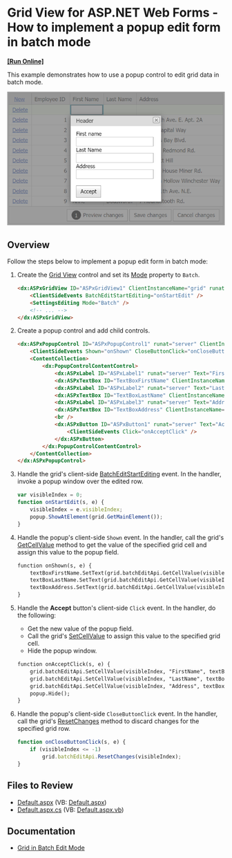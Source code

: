 # Grid View for ASP.NET Web Forms - How to implement a popup edit form in batch mode
<!-- run online -->
**[[Run Online]](https://codecentral.devexpress.com/t286169/)**
<!-- run online end -->

This example demonstrates how to use a popup control to edit grid data in batch mode.

![Popup Edit Form](popupEditForm.png)

## Overview

Follow the steps below to implement a popup edit form in batch mode:

1. Create the [Grid View](https://docs.devexpress.com/AspNet/DevExpress.Web.ASPxGridView) control and set its [Mode](https://docs.devexpress.com/AspNet/DevExpress.Web.ASPxGridViewEditingSettings.Mode) property to `Batch`.

    ```aspx
    <dx:ASPxGridView ID="ASPxGridView1" ClientInstanceName="grid" runat="server" ... >
        <ClientSideEvents BatchEditStartEditing="onStartEdit" />
        <SettingsEditing Mode="Batch" />
        <!-- ... -->
    </dx:ASPxGridView>
    ```

2. Create a popup control and add child controls.

    ```aspx
    <dx:ASPxPopupControl ID="ASPxPopupControl1" runat="server" ClientInstanceName="popup" ... >
        <ClientSideEvents Shown="onShown" CloseButtonClick="onCloseButtonClick" />
        <ContentCollection>
            <dx:PopupControlContentControl>
                <dx:ASPxLabel ID="ASPxLabel1" runat="server" Text="First name" />
                <dx:ASPxTextBox ID="TextBoxFirstName" ClientInstanceName="textBoxFirstName" runat="server" />
                <dx:ASPxLabel ID="ASPxLabel2" runat="server" Text="Last Name" />
                <dx:ASPxTextBox ID="TextBoxLastName" ClientInstanceName="textBoxLastName" runat="server" />
                <dx:ASPxLabel ID="ASPxLabel3" runat="server" Text="Address" />
                <dx:ASPxTextBox ID="TextBoxAddress" ClientInstanceName="textBoxAddress" runat="server" />
                <br />
                <dx:ASPxButton ID="ASPxButton1" runat="server" Text="Accept" AutoPostBack="false">
                    <ClientSideEvents Click="onAcceptClick" />
                </dx:ASPxButton>
            </dx:PopupControlContentControl>
        </ContentCollection>
    </dx:ASPxPopupControl>
    ```

3. Handle the grid's client-side [BatchEditStartEditing](https://docs.devexpress.com/AspNet/js-ASPxClientGridView.BatchEditStartEditing) event. In the handler, invoke a popup window over the edited row.

    ```js
    var visibleIndex = 0;
    function onStartEdit(s, e) {
        visibleIndex = e.visibleIndex;
        popup.ShowAtElement(grid.GetMainElement());
    }
    ```

4. Handle the popup's client-side `Shown` event. In the handler, call the grid's [GetCellValue](https://docs.devexpress.com/AspNet/js-ASPxClientGridViewBatchEditApi.GetCellValue(visibleIndex-columnFieldNameOrId)) method to get the value of the specified grid cell and assign this value to the popup field.

    ```aspx
    function onShown(s, e) {
        textBoxFirstName.SetText(grid.batchEditApi.GetCellValue(visibleIndex, "FirstName"));
        textBoxLastName.SetText(grid.batchEditApi.GetCellValue(visibleIndex, "LastName"));
        textBoxAddress.SetText(grid.batchEditApi.GetCellValue(visibleIndex, "Address"));
    }
    ```

5. Handle the **Accept** button's client-side `Click` event. In the handler, do the following:

   * Get the new value of the popup field.
   * Call the grid's [SetCellValue](https://docs.devexpress.com/AspNet/js-ASPxClientGridViewBatchEditApi.SetCellValue(visibleIndex-columnFieldNameOrId-value)) to assign this value to the specified grid cell.
   * Hide the popup window.

    ```aspx
    function onAcceptClick(s, e) {
        grid.batchEditApi.SetCellValue(visibleIndex, "FirstName", textBoxFirstName.GetText());
        grid.batchEditApi.SetCellValue(visibleIndex, "LastName", textBoxLastName.GetText());
        grid.batchEditApi.SetCellValue(visibleIndex, "Address", textBoxAddress.GetText());
        popup.Hide();
    }
    ```

6. Handle the popup's client-side `CloseButtonClick` event. In the handler, call the grid's [ResetChanges](https://docs.devexpress.com/AspNet/js-ASPxClientGridViewBatchEditApi.ResetChanges(visibleIndex)) method to discard changes for the specified grid row.

    ```js
    function onCloseButtonClick(s, e) {
        if (visibleIndex <= -1)
            grid.batchEditApi.ResetChanges(visibleIndex);
    }
    ```

## Files to Review

* [Default.aspx](./CS/Default.aspx) (VB: [Default.aspx](./VB/Default.aspx))
* [Default.aspx.cs](./CS/Default.aspx.cs) (VB: [Default.aspx.vb](./VB/Default.aspx.vb))

## Documentation

* [Grid in Batch Edit Mode](https://docs.devexpress.com/AspNet/16443/components/grid-view/concepts/edit-data/batch-edit-mode)
